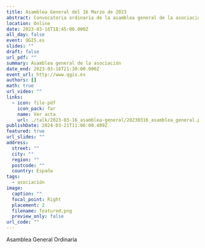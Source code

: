 ```yaml
---
title: Asamblea General del 16 Marzo de 2023
abstract: Convocatoria ordinaria de la asamblea general de la asociación
location: Online
date: 2023-03-16T18:45:00.000Z
all_day: false
event: QGIS.es
slides: ""
draft: false
url_pdf: ""
summary: Asamblea general de la asociación
date_end: 2023-03-16T21:30:00.000Z
event_url: http://www.qgis.es
authors: []
math: true
url_video: ""
links:
  - icon: file-pdf
    icon_pack: far
    name: Ver acta
    url: ./talk/2023-03-16_asamblea-general/20230316_asamblea_general.pdf
publishDate: 2024-03-21T11:06:00.409Z
featured: true
url_slides: ""
address:
  street: ""
  city: ""
  region: ""
  postcode: ""
  country: España
tags:
  - asociación
image:
  caption: ""
  focal_point: Right
  placement: 2
  filename: featured.png
  preview_only: false
url_code: ""
---
```


Asamblea General Ordinaria
